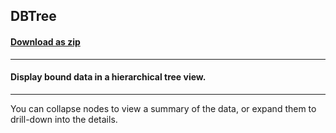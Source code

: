 ## DBTree
#### [Download as zip](https://grapecity.github.io/DownGit/#/home?url=https://github.com/GrapeCity/ComponentOne-WinForms-Samples/tree/master/NetFramework\FlexGrid\VB\DBTree)
____
#### Display bound data in a hierarchical tree view.
____
You can collapse nodes to view a summary of the data, or expand them to drill-down into the details. 